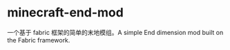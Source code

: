 # minecraft-end-mod
一个基于 fabric 框架的简单的末地模组。A simple End dimension mod built on the Fabric framework.
